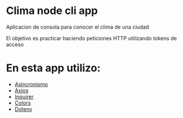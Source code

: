 # Clima node cli app

Aplicacion de consola para conocer el clima de una ciudad

El objetivo es practicar haciendo peticiones HTTP utilizando tokens de acceso

# En esta app utilizo:
- [Asincronismo](https://nodejs.dev/learn/modern-asynchronous-javascript-with-async-and-await)
- [Axios](https://www.npmjs.com/package/axios)
- [Inquirer](https://www.npmjs.com/package/inquirer)
- [Colors](https://www.npmjs.com/package/colors)
- [Dotenv](https://www.npmjs.com/package/dotenv)